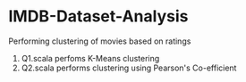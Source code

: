 # IMDB-Dataset-Analysis
Performing clustering of movies based on ratings

1) Q1.scala perfoms K-Means clustering
2) Q2.scala performs clustering using Pearson's Co-efficient
